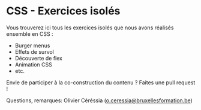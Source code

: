 # CSS - Exercices isolés #

Vous trouverez ici tous les exercices isolés que nous avons réalisés ensemble en CSS :

- Burger menus
- Effets de survol
- Découverte de flex
- Animation CSS
- etc.

Envie de participer à la co-construction du contenu ? Faites une pull request ! 

Questions, remarques: Olivier Céréssia (o.ceressia@bruxellesformation.be)
